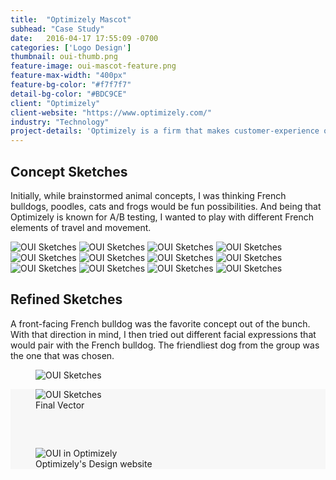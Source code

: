 ```yaml
---
title:  "Optimizely Mascot"
subhead: "Case Study"
date:   2016-04-17 17:55:09 -0700
categories: ['Logo Design']
thumbnail: oui-thumb.png
feature-image: oui-mascot-feature.png
feature-max-width: "400px"
feature-bg-color: "#f7f7f7"
detail-bg-color: "#BDC9CE"
client: "Optimizely"
client-website: "https://www.optimizely.com/"
industry: "Technology"
project-details: 'Optimizely is a firm that makes customer-experience optimization software for companies. They tasked me to create a mascot representing their internal UI pattern library, OUI. French for “yes” and pronounced like “we”, this was a great opportunity to explore mascot designs with a French flair. '
---
```


<div class="container content-block">
  <div class="row">
    <div class="col-sm-7">
      <h2>Concept Sketches</h2>
      <p>Initially, while brainstormed animal concepts, I was thinking French bulldogs, poodles, cats and frogs would be fun possibilities. And being that Optimizely is known for A/B testing, I wanted to play with different French elements of travel and movement.</p>
    </div>
  </div>

  <div class="row">
    <img class="col-xs-6 col-md-3" src="../img/oui-sketch-01.png" alt="OUI Sketches">
    <img class="col-xs-6 col-md-3" src="../img/oui-sketch-02.png" alt="OUI Sketches">
    <img class="col-xs-6 col-md-3" src="../img/oui-sketch-03.png" alt="OUI Sketches">
    <img class="col-xs-6 col-md-3" src="../img/oui-sketch-04.png" alt="OUI Sketches">
    <img class="col-xs-6 col-md-3" src="../img/oui-sketch-05.png" alt="OUI Sketches">
    <img class="col-xs-6 col-md-3" src="../img/oui-sketch-06.png" alt="OUI Sketches">
    <img class="col-xs-6 col-md-3" src="../img/oui-sketch-07.png" alt="OUI Sketches">
    <img class="col-xs-6 col-md-3" src="../img/oui-sketch-08.png" alt="OUI Sketches">
    <img class="col-xs-6 col-md-3" src="../img/oui-sketch-09.png" alt="OUI Sketches">
    <img class="col-xs-6 col-md-3" src="../img/oui-sketch-10.png" alt="OUI Sketches">
    <img class="col-xs-6 col-md-3" src="../img/oui-sketch-11.png" alt="OUI Sketches">
    <img class="col-xs-6 col-md-3" src="../img/oui-sketch-12.png" alt="OUI Sketches">
  </div>

</div>

<div class="container content-block">
  <div class="row">
    <div class="col-sm-7 description">
      <h2>Refined Sketches</h2>
      <p>A front-facing French bulldog was the favorite concept out of the bunch. With that direction in mind, I then tried out different facial expressions that would pair with the French bulldog. The friendliest dog from the group was the one that was chosen.</p>
    </div>
  </div>
  <div class="row">
    <figure class="col-xs-12 mt-med">
      <img src="../img/oui-refined-dogs.jpg" alt="OUI Sketches">
    </figure>
  </div>
</div>
<div class="container-fluid content-block" style="background: #f7f7f7;">
  <div class="container">
    <figure class="final fig-small centered" style="margin-bottom: 60px;">
      <img src="../img/oui-final.png" alt="OUI Sketches">
      <figcaption>Final Vector</figcaption>
    </figure>
    <div class="row">
      <figure class="col-xs-12">
        <img src="../img/oui-monitor.png" alt="OUI in Optimizely">
        <figcaption>Optimizely's Design website</figcaption>
      </figure>
    </div>
  </div>
</div>
